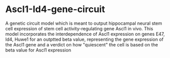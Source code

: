 # Ascl1-Id4-gene-circuit
A genetic circuit model which is meant to output hippocampal neural stem cell expression of
stem cell activity-regulating gene Ascl1 in vivo. 
This model incorporates the interdependence of Ascl1 expression on genes E47, Id4, Huwe1 for an outptted beta value, representing
the gene expression of the Ascl1 gene and a verdict on how "quiescent" the cell is based on the beta value for Ascl1 expression
